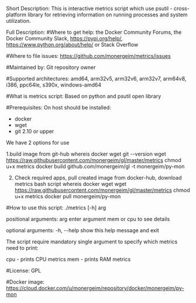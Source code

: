 Short Description: This is interactive metrics script which use psutil - cross-platform library for retrieving information on running processes and system utilization.

Full Description: #Where to get help: the Docker Community Forums, the Docker Community Slack, https://pypi.org/help/, https://www.python.org/about/help/ or Stack Overflow

#Where to file issues: https://github.com/monergeim/metrics/issues

#Maintained by: Git repository owner

#Supported architectures: amd64, arm32v5, arm32v6, arm32v7, arm64v8, i386, ppc64le, s390x, windows-amd64

#What is metrics script: Based on python and psutil open library

#Prerequisites:
On host should be installed:
- docker
- wget
- git 2.10 or upper

We have 2 options for use

1.build image from git-hub
whereis docker wget
git --version
wget https://raw.githubusercontent.com/monergeim/gl/master/metrics
chmod u+x metrics
docker build github.com/monergeim/gl -t monergeim/py-mon

2. Check required apps, pull created image from docker-hub, download metrics bash script
whereis docker wget
wget https://raw.githubusercontent.com/monergeim/gl/master/metrics
chmod u+x metrics
docker pull monergeim/py-mon

#How to use this script: ./metrics [-h] arg

positional arguments: arg enter argument mem or cpu to see details

optional arguments: -h, --help show this help message and exit

The script require mandatory single argument to specify which metrics need to print:

cpu - prints CPU metrics
mem - prints RAM metrics

#License: GPL

#Docker image: https://cloud.docker.com/u/monergeim/repository/docker/monergeim/py-mon
